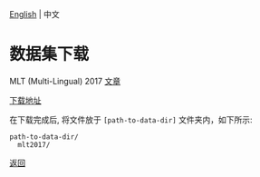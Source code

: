 [English](../../en/datasets/mlt2017.md) | 中文

# 数据集下载

MLT (Multi-Lingual) 2017 [文章](https://ieeexplore.ieee.org/abstract/document/8270168)

[下载地址](https://rrc.cvc.uab.es/?ch=8)

在下载完成后, 将文件放于 `[path-to-data-dir]` 文件夹内，如下所示:
```
path-to-data-dir/
  mlt2017/  
```

[返回](../../../tools/dataset_converters/README_CN.md)